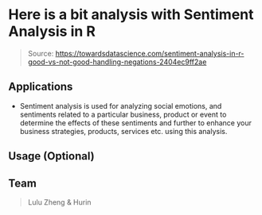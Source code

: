 # Here is a bit analysis with Sentiment Analysis in R 

> Source: https://towardsdatascience.com/sentiment-analysis-in-r-good-vs-not-good-handling-negations-2404ec9ff2ae

## Applications
- Sentiment analysis is used for analyzing social emotions, and sentiments related to a particular business, product or event to determine the effects of these sentiments and further to enhance your business strategies, products, services etc. using this analysis.

## Usage (Optional)

## Team

> Lulu Zheng & Hurin 
